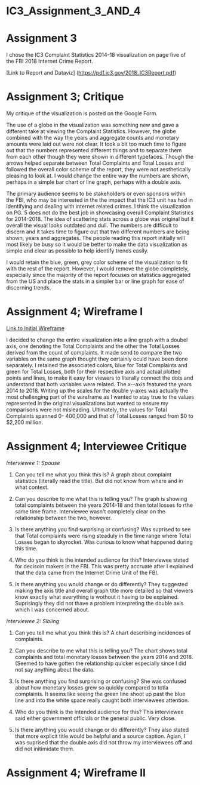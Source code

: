 # IC3_Assignment_3_AND_4

# Assignment 3

I chose the IC3 Complaint Statistics 2014-18 visualization on page five of the FBI 2018 Internet Crime Report.

[Link to Report and Dataviz] (https://pdf.ic3.gov/2018_IC3Report.pdf)



# Assignment 3; Critique
My critique of the visualization is posted on the Google Form.

The use of a globe in the visualization was something new and gave a different take at viewing the Complaint Statistics. However, the globe combined with the way the years and aggregate counts and monetary amounts were laid out were not clear. It took a bit too much time to figure out that the numbers represented different things and to separate them from each other though they were shown in different typefaces. Though the arrows helped separate between Total Complaints and Total Losses and followed the overall color scheme of the report, they were not aesthetically pleasing to look at. I would change the entire way the numbers are shown, perhaps in a simple bar chart or line graph, perhaps with a double axis.

The primary audience seems to be stakeholders or even sponsors within the FBI, who may be interested in the the impact that the IC3 unit has had in identifying and dealing with internet related crimes. I think the visualization on PG. 5 does not do the best job in showcasing overall Complaint Statistics for 2014-2018. The idea of scattering stats across a globe was original but it overall the visual looks outdated and dull. The numbers are difficult to discern and it takes time to figure out that two different numbers are being shown, years and aggregates. The people reading this report initially will most likely be busy so it would be better to make the data visualization as simple and clear as possible to help identify trends easily.

I would retain the blue, green, grey color scheme of the visualization to fit with the rest of the report. However, I would remove the globe completely, especially since the majority of the report focuses on statistics aggregated from the US and place the stats in a simpler bar or line graph for ease of discerning trends.



# Assignment 4; Wireframe I
[Link to Initial Wireframe](HW4_Wireframe1.jpg)

I decided to change the entire visualization into a line graph with a doubel axis, one denoting the Total Complaints and the other the Total Losses derived from the count of complaints. It made send to compare the two variables on the same graph thought they certainly oculd have been done separately. I retained the associated colors, blue for Total Complaints and green for Total Losses, both for their respective axis and actual plotted points and lines, to make it easy for viewers to literally connect the dots and understand that both variables were related. The x--axis featured the years 2014 to 2018. Writing up the scales for the double y-axes was actually the most challenging part of the wireframe as I wanted to stay true to the values represented in the original visualizations but wanted to ensure my comparisons were not misleading. Ultimately, the values for Total Complaints spanned 0- 400,000 and that of Total Losses ranged from $0 to $2,200 million.

# Assignment 4; Interviewee Critique

*Interviewee 1: Spouse*

1. Can you tell me what you think this is?
A graph about complaint statistics (literally read the title). But did not know from where and in what context.

2. Can you describe to me what this is telling you?
The graph is showing total complaints between the years 2014-18 and then total losses fo rthe same time frame. Interviewee wasn't completely clear on the relationship between the two, however.

3. Is there anything you find surprising or confusing?
Was suprised to see that Total complaints were rising steaduly in the time range where Total Losses began to skyrocket. Was curious to know what happened during this time.

4. Who do you think is the intended audience for this?
Interviewee stated for decisoin makers in the FBI. This was pretty accruate after I explained that the data came from the Internet Crime Unit of the FBI.

5. Is there anything you would change or do differently?
They suggested making the axis title and overall graph title more detailed so that viewers know exactly what everything is wothout it having to be explained. Suprisingly they did not thave a problem interpreting the double axis which I was concerned about.



*Interviewee 2: Sibling*

1. Can you tell me what you think this is?
A chart describing incidences of complaints.

2. Can you describe to me what this is telling you?
The chart shows total complaints and total monetary losses between the years 2014 and 2018. (Seemed to have gotten the relationship quicker especially since I did not say anything about the data.

3. Is there anything you find surprising or confusing?
She was confused about how monetary losses grew so quickly compared to totla complaints. It seems like seeing the green line shoot up past the blue line and into the white space really caught both interviewees attention.

4. Who do you think is the intended audience for this?
This interviewee said either government officials or the general public. Very close.

5. Is there anything you would change or do differently?
They also stated that more explicit title would be helpful and a source caption. Agian, I was suprised that the double axis did not throw my interviewees off and did not initimidate them.

# Assignment 4; Wireframe II
